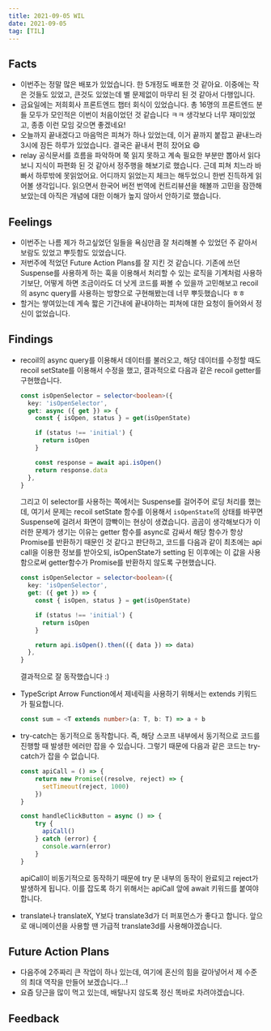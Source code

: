 ```yaml
---
title: 2021-09-05 WIL
date: 2021-09-05
tag: [TIL]
---
```


## Facts

- 이번주는 정말 많은 배포가 있었습니다. 한 5개정도 배포한 것 같아요. 이중에는 작은 것들도 있었고, 큰것도 있었는데 별 문제없이 마무리 된 것 같아서 다행입니다.
- 금요일에는 저희회사 프론트엔드 챕터 회식이 있었습니다. 총 16명의 프론트엔드 분들 모두가 모인적은 이번이 처음이었던 것 같습니다 ㅋㅋ 생각보다 너무 재미있었고, 종종 이런 모임 갖으면 좋겠네요!
- 오늘까지 끝내겠다고 마음먹은 피쳐가 하나 있었는데, 이거 끝까지 붙잡고 끝내느라 3시에 잠든 하루가 있었습니다. 결국은 끝내서 편히 잤어요 😄
- relay 공식문서를 흐름을 파악하며 쭉 읽지 못하고 계속 필요한 부분만 뽑아서 읽다보니 지식이 파편화 된 것 같아서 정주행을 해보기로 했습니다. 근데 피쳐 치느라 바빠서 하루밖에 못읽었어요. 어디까지 읽었는지 체크는 해두었으니 한번 진득하게 읽어볼 생각입니다. 읽으면서 한국어 버전 번역에 컨트리뷰션을 해볼까 고민을 잠깐해보았는데 아직은 개념에 대한 이해가 높지 않아서 안하기로 했습니다.

## Feelings

- 이번주는 나름 제가 하고싶었던 일들을 욕심만큼 잘 처리해볼 수 있었던 주 같아서 보람도 있었고 뿌듯함도 있었습니다.
- 저번주에 적었던 Future Action Plans를 잘 지킨 것 같습니다. 기존에 쓰던 Suspense를 사용하게 하는 훅을 이용해서 처리할 수 있는 로직을 기계처럼 사용하기보단, 어떻게 하면 조금이라도 더 낫게 코드를 짜볼 수 있을까 고민해보고 recoil의 async query를 사용하는 방향으로 구현해봤는데 너무 뿌듯했습니다 ㅎㅎ
- 할거는 쌓여있는데 계속 짧은 기간내에 끝내야하는 피쳐에 대한 요청이 들어와서 정신이 없었습니다.

## Findings

- recoil의 async query를 이용해서 데이터를 불러오고, 해당 데이터를 수정할 때도 recoil setState를 이용해서 수정을 했고, 결과적으로 다음과 같은 recoil getter를 구현했습니다.
  
    ```ts
    const isOpenSelector = selector<boolean>({
      key: 'isOpenSelector',
      get: async ({ get }) => {
        const { isOpen, status } = get(isOpenState)

        if (status !== 'initial') {
          return isOpen
        }

        const response = await api.isOpen()
        return response.data
      },
    }
    ```

    그리고 이 selector를 사용하는 쪽에서는 Suspense를 걸어주어 로딩 처리를 했는데, 여기서 문제는 recoil setState 함수를 이용해서 `isOpenState`의 상태를 바꾸면 Suspense에 걸려서 화면이 깜빡이는 현상이 생겼습니다. 곰곰이 생각해보다가 이러한 문제가 생기는 이유는 getter 함수를 async로 감싸서 해당 함수가 항상 Promise를 반환하기 때문인 것 같다고 판단하고, 코드를 다음과 같이 최초에는 api call을 이용한 정보를 받아오되, isOpenState가 setting 된 이후에는 이 값을 사용함으로써 getter함수가 Promise를 반환하지 않도록 구현했습니다.

    ```ts
    const isOpenSelector = selector<boolean>({
      key: 'isOpenSelector',
      get: ({ get }) => {
        const { isOpen, status } = get(isOpenState)

        if (status !== 'initial') {
          return isOpen
        }

        return api.isOpen().then(({ data }) => data)
      },
    }
    ```

    결과적으로 잘 동작했습니다 :)

- TypeScript Arrow Function에서 제네릭을 사용하기 위해서는 extends 키워드가 필요합니다.
  
  ```ts
  const sum = <T extends number>(a: T, b: T) => a + b
  ```

- try-catch는 동기적으로 동작합니다. 즉, 해당 스코프 내부에서 동기적으로 코드를 진행할 때 발생한 에러만 잡을 수 있습니다. 그렇기 때문에 다음과 같은 코드는 try-catch가 잡을 수 없습니다.

  ```ts
  const apiCall = () => {
      return new Promise((resolve, reject) => {
        setTimeout(reject, 1000)
      })
  }

  const handleClickButton = async () => {
      try {
        apiCall()
      } catch (error) {
        console.warn(error)
      }
  }
  ```

  apiCall이 비동기적으로 동작하기 때문에 try 문 내부의 동작이 완료되고 reject가 발생하게 됩니다. 이를 잡도록 하기 위해서는 apiCall 앞에 await 키워드를 붙여야합니다.

- translate나 translateX, Y보다 translate3d가 더 퍼포먼스가 좋다고 합니다. 앞으로 애니메이션을 사용할 땐 가급적 translate3d를 사용해야겠습니다.

## Future Action Plans

- 다음주에 2주짜리 큰 작업이 하나 있는데, 여기에 혼신의 힘을 갈아넣어서 제 수준의 최대 역작을 만들어 보겠습니다...!
- 요즘 당근을 많이 먹고 있는데, 배탈나지 않도록 정신 똑바로 차려야겠습니다.

## Feedback
